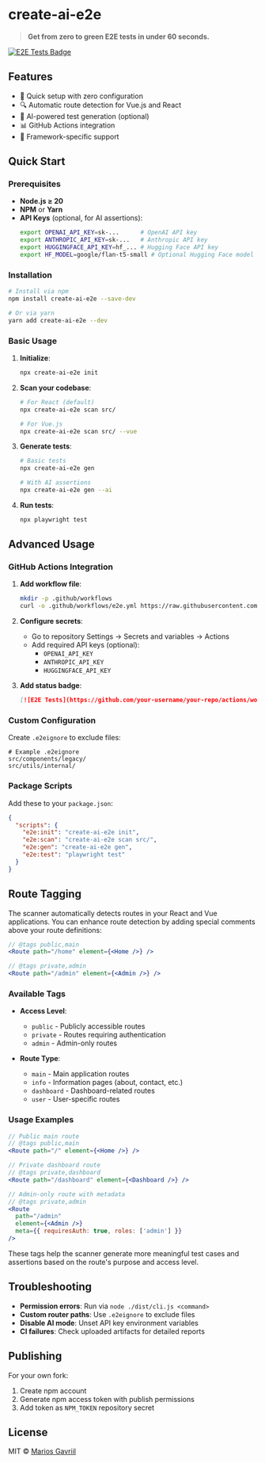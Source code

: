 # create-ai-e2e

> **Get from zero to green E2E tests in under 60 seconds.**

[![E2E Tests Badge](https://github.com/mikopos/create-ai-e2e/actions/workflows/e2e.yml/badge.svg)](https://github.com/mikopos/create-ai-e2e/actions/workflows/e2e.yml)

## Features

- 🚀 Quick setup with zero configuration
- 🔍 Automatic route detection for Vue.js and React
- 🤖 AI-powered test generation (optional)
- 📊 GitHub Actions integration
- 🎯 Framework-specific support

## Quick Start

### Prerequisites

- **Node.js ≥ 20**
- **NPM** or **Yarn**
- **API Keys** (optional, for AI assertions):
  ```bash
  export OPENAI_API_KEY=sk-...      # OpenAI API key
  export ANTHROPIC_API_KEY=sk-...   # Anthropic API key
  export HUGGINGFACE_API_KEY=hf_... # Hugging Face API key
  export HF_MODEL=google/flan-t5-small # Optional Hugging Face model
  ```

### Installation

```bash
# Install via npm
npm install create-ai-e2e --save-dev

# Or via yarn
yarn add create-ai-e2e --dev
```

### Basic Usage

1. **Initialize**:
   ```bash
   npx create-ai-e2e init
   ```

2. **Scan your codebase**:
   ```bash
   # For React (default)
   npx create-ai-e2e scan src/
   
   # For Vue.js
   npx create-ai-e2e scan src/ --vue
   ```

3. **Generate tests**:
   ```bash
   # Basic tests
   npx create-ai-e2e gen
   
   # With AI assertions
   npx create-ai-e2e gen --ai
   ```

4. **Run tests**:
   ```bash
   npx playwright test
   ```

## Advanced Usage

### GitHub Actions Integration

1. **Add workflow file**:
   ```bash
   mkdir -p .github/workflows
   curl -o .github/workflows/e2e.yml https://raw.githubusercontent.com/mikopos/create-ai-e2e/main/.github/workflows/e2e.yml
   ```

2. **Configure secrets**:
   - Go to repository Settings → Secrets and variables → Actions
   - Add required API keys (optional):
     - `OPENAI_API_KEY`
     - `ANTHROPIC_API_KEY`
     - `HUGGINGFACE_API_KEY`

3. **Add status badge**:
   ```markdown
   [![E2E Tests](https://github.com/your-username/your-repo/actions/workflows/e2e.yml/badge.svg)](https://github.com/your-username/your-repo/actions/workflows/e2e.yml)
   ```

### Custom Configuration

Create `.e2eignore` to exclude files:
```
# Example .e2eignore
src/components/legacy/
src/utils/internal/
```

### Package Scripts

Add these to your `package.json`:
```json
{
  "scripts": {
    "e2e:init": "create-ai-e2e init",
    "e2e:scan": "create-ai-e2e scan src/",
    "e2e:gen": "create-ai-e2e gen",
    "e2e:test": "playwright test"
  }
}
```

## Route Tagging

The scanner automatically detects routes in your React and Vue applications. You can enhance route detection by adding special comments above your route definitions:

```jsx
// @tags public,main
<Route path="/home" element={<Home />} />

// @tags private,admin
<Route path="/admin" element={<Admin />} />
```

### Available Tags

- **Access Level**:
  - `public` - Publicly accessible routes
  - `private` - Routes requiring authentication
  - `admin` - Admin-only routes

- **Route Type**:
  - `main` - Main application routes
  - `info` - Information pages (about, contact, etc.)
  - `dashboard` - Dashboard-related routes
  - `user` - User-specific routes

### Usage Examples

```jsx
// Public main route
// @tags public,main
<Route path="/" element={<Home />} />

// Private dashboard route
// @tags private,dashboard
<Route path="/dashboard" element={<Dashboard />} />

// Admin-only route with metadata
// @tags private,admin
<Route 
  path="/admin" 
  element={<Admin />}
  meta={{ requiresAuth: true, roles: ['admin'] }}
/>
```

These tags help the scanner generate more meaningful test cases and assertions based on the route's purpose and access level.

## Troubleshooting

- **Permission errors**: Run via `node ./dist/cli.js <command>`
- **Custom router paths**: Use `.e2eignore` to exclude files
- **Disable AI mode**: Unset API key environment variables
- **CI failures**: Check uploaded artifacts for detailed reports

## Publishing

For your own fork:
1. Create npm account
2. Generate npm access token with publish permissions
3. Add token as `NPM_TOKEN` repository secret

## License

MIT © [Marios Gavriil](https://github.com/mikopos)